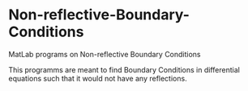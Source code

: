 # Non-reflective-Boundary-Conditions
MatLab programs on Non-reflective Boundary Conditions

This programms are meant to find Boundary Conditions in differential equations such that it would not have any reflections.
